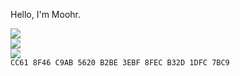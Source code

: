 Hello, I'm Moohr.

[![](https://img.shields.io/badge/Matrix-000000?style=for-the-badge&logo=matrix&logoColor=white)](https://matrix.to/#/@mhr:mhr.hk)<br>
[![](https://img.shields.io/badge/Telegram-2CA5E0?style=for-the-badge&logo=telegram&logoColor=white)](https://t.me/moohr)<br>
[![](https://img.shields.io/badge/GnuPG_Public_Key-333?style=for-the-badge&logo=GNU%20Privacy%20Guard&logoColor=0093DD)](https://keyserver.ubuntu.com/pks/lookup?op=get&search=0x8fecb32d1dfc7bc9) <br>`CC61 8F46 C9AB 5620 B2BE 3EBF 8FEC B32D 1DFC 7BC9`
